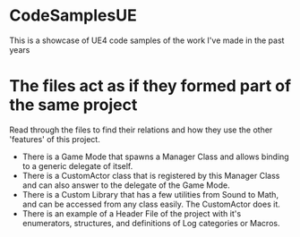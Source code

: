 # CodeSamplesUE
This is a showcase of UE4 code samples of the work I've made in the past years 

# The files act as if they formed part of the same project
Read through the files to find their relations and how they use the other 'features' of this project. 
- There is a Game Mode that spawns a Manager Class and allows binding to a generic delegate of itself. 
- There is a CustomActor class that is registered by this Manager Class and can also answer to the delegate of the Game Mode.
- There is a Custom Library that has a few utilities from Sound to Math, and can be accessed from any class easily. The CustomActor does it.
- There is an example of a Header File of the project with it's enumerators, structures, and definitions of Log categories or Macros.
